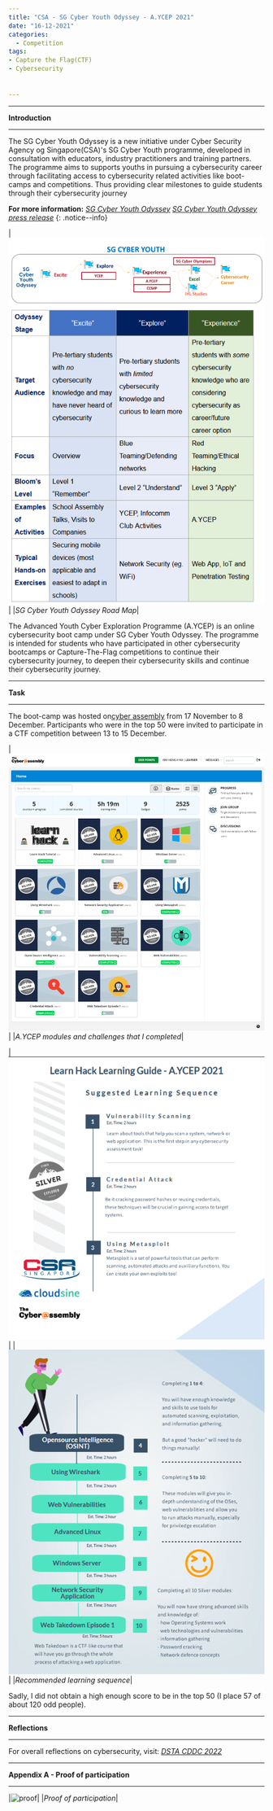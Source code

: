 ```yaml
---
title: "CSA - SG Cyber Youth Odyssey - A.YCEP 2021"
date: "16-12-2021"
categories:
  - Competition
tags:
- Capture the Flag(CTF)
- Cybersecurity


---
```


***

<strong>Introduction</strong>

***

The SG Cyber Youth Odyssey is a new initiative under Cyber Security Agency og Singapore(CSA)'s SG Cyber Youth programme, developed in consultation with educators, industry practitioners and training partners. The programme aims to  supports youths in pursuing a cybersecurity career through facilitating access to cybersecurity related activities like boot-camps and competitions. Thus providing clear milestones to guide students through their cybersecurity journey

**For more information:**
<cite><a href="https://www.csa.gov.sg/sgcyberyouthodyssey">SG Cyber Youth Odyssey</a></cite>
<cite><a href="https://www.csa.gov.sg/News/Press-Releases/sg-cyber-youth-odyssey">SG Cyber Youth Odyssey press release</a></cite>
{: .notice--info}

|![RoadMap](/assets/images/CTF-AYCEP-2021/CyberYouth.png)|
|<em>SG Cyber Youth Odyssey Road Map</em>|

The Advanced Youth Cyber Exploration Programme (A.YCEP) is an online cybersecurity boot camp under SG Cyber Youth Odyssey. The programme is intended for students who have participated in other cybersecurity bootcamps or Capture-The-Flag competitions to continue their cybersecurity journey, to deepen their cybersecurity skills and continue their cybersecurity journey.

***

<strong>Task</strong>

***

The boot-camp was hosted on<a href="https://www.cyberassembly.co/">cyber assembly</a> from 17 November to 8 December. Participants who were in the top 50 were invited to participate in a CTF competition between 13 to 15 December.

|![RoadMap](/assets/images/CTF-AYCEP-2021/Task.png)|
|<em>A.YCEP modules and challenges that I completed</em>|

|![Learning Road Map](/assets/images/CTF-AYCEP-2021/LP-1.png)|
|![Learning Road Map](/assets/images/CTF-AYCEP-2021/LP-2.png)|
|<em>Recommended learning sequence</em>|

Sadly, I did not obtain a high enough score to be in the top 50 (I place 57 of about 120 odd people).

***

<strong>Reflections</strong>

***

For overall reflections on cybersecurity, visit:
<cite><a href="https://khkhiu.github.io/competition/CTF_DSTA-CDDC-2022/">DSTA CDDC 2022</a></cite>

***

<strong>Appendix A - Proof of participation </strong>

***

|![proof](/assets/images/CTF-AYCEP-2021/Khiu-Kim-Hong-AYCEP-cert.png)|
|<em>Proof of participation</em>|
